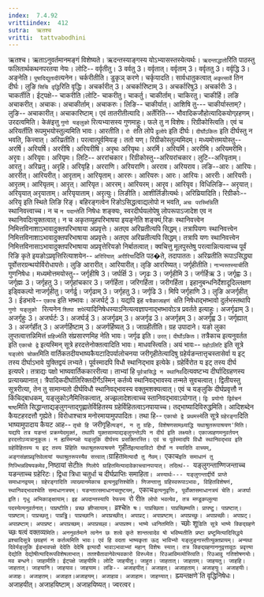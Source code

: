 ```yaml
---
index:  7.4.92
vrittiindex:  412
sutra:  ऋतश्च
vritti:  tattvabodhini 
---
```


ऋतश्च। ऋताऽनुवर्तमानमङ्गं विशेष्यते। ऋदन्तस्याङ्गस्य योऽभ्यासस्तस्येत्यर्थः। `ऋदन्ताद्धातो`रिति पाठस्तु फलितार्थकथनपरतया नेयः। लोटि-- वर्वृतीतु। 3 वर्वतु 3। वर्वृतात्। वर्वृताम् 3। वर्वृततु 3। वर्वृद्धि 3। अङ्नेति। `पुषादिद्युतादी`त्यनेन। चर्करीतीति। डुकृञ् करणे। चर्कृयादति। सार्वधातुकत्वात् `अकृत्सार्वे` तिन दीर्घः। लुङि `सिचि वृद्धि`रिति वृद्धिः। अचर्कारीत् 3। अचर्कारिष्टाम् 3। अचर्कारिषु3। अचर्कारीः 3। चाकर्तीति। ईट्पक्षे-- चाकरीति।लोटि- चाकरीतु। चाकर्तु। चाकीर्ताम्। चाकिरतु। चाकीर्हि। लङि अचाकरीत्। अचाकः। अचाकीर्ताम्। अचाकरुः। लिङि-- चाकीर्यात्। आशिषि तु--- चाकीर्यास्ताम्?। लुङि-- अचाकारीत्। अचाकारिष्टाम्। एवं तातरीतीत्यादि। अर्तेरिति--- भौवादिकजौहोत्यादिकयोग्र्रहणम्। उरदत्वमिति। के#इत्तु `गुणो यङ्लुको` रित्यभ्यासस्य गुणमाहुः। फले तु न विशेषः। रिग्रीकोस्त्विति। एवं च अरियर्तीति रूपमुभयोस्तुल्यमिति भावः। आरतीति। `रो री`ति लोपे `ढ्रलोपे` इति दीर्घः। `दीर्घोऽकितः` इति दीर्घस्तु न भवति, कित्त्वात्। अरिय्रतीति। परत्वात्पूर्वमियङ्। ततो यण्। रिग्रीकोस्तुल्यमिदम्। मध्यमोत्तमयोस्तु-- अरर्षि। अरियर्षि। अररीषि। अरियरीषि। अरृथः अरियृथः। अरर्मि। अरियर्मि। अररीमि। अरियमरीमि। अरृवः। अरियृवः। अरियृमः। लिटि-- अररांचकार। रिग्रीकोस्तु--अरियरांचकार। लुटि--अरियृताम्। आरतु। अरिय्रतु। अरृहि। अरियृहि। अरराणि। अरियराणि। अरराव। अरियराव। लङि--आरः। आरियः। आररीत्। आरियरीत्। आरृताम्। आरियृताम्। आररुः। आरियरुः। आरः। आरियः। आररीः। आरियरीः। आरृतम्। आरियृतम्। आरृत्। आरियृत। आररम्। आरियरम्। आरृव। आरियृव। विधिलिङि-- अरृयात्। अरियृयात् अरृयाताम्। अरियृयाताम्। अरृत्युः। लिङीति। आशीर्लिङीत्यर्थः। अरिय्रियादिति। रिग्रीकोः-- अरियृ इति स्थिते लिङि रिङ्। बहिरङ्गत्वेन रिङोऽसिद्धत्वाद्यलोपो न भवति, `अचः परस्मिन्नि`ति स्थानिवत्त्वाच्च। न च `न पदान्ते`ति निषेधः शङ्क्यः, स्वरदीर्घयलोपेषु लोपरूपाऽजादेश एव न स्थानिवदित्युक्तत्वात्। न च अकृतव्यूहपरिभाषया इयङ्नेति शङ्क्यं,रिङः स्थानिवत्त्वेन निमित्तविनाशाऽभावादुक्तपरिभाषाया अप्रवृत्तेः। अतएव अरिय्रतीत्यपि सिद्धम्। तत्रापियणः स्थानिवत्त्वेन निमित्तविनाशाऽभावादुक्तपरिभाषाया अप्रवृत्तेः। अतएव अरिय्रतीत्यपि सिद्धम्। तत्रापि यणः स्थानिवत्त्वेन निमित्तविनासाऽभावादुक्तपरिभाषाया अप्रवृत्तेरियङो निर्बातत्वात्। क्वचित्तु मूलपुस्तेषु परत्वान्नित्यत्वाच्च पूर्वं रिङि कृते इयङोऽप्रवृत्तिरित्याशयेन-- `अरिरियात् अरीरिया`दिति पठ�ते, तदापाततः। अरिय्रतीति रूपाऽसिद्ध्या पूर्वोत्तरग्रन्थयोर्विरोधापत्तेः। लुङि आरारीत्। आरियारीत्। लृङि आररिष्यत्। जर्गृहीतीति। `नाभ्यस्तस्याची`ति गुणनिषेधः। मध्यमोत्तमयोस्तु-- जर्गृहीषि 3। जर्घर्क्षि 3। ज्गृढः 3। जर्गृहीमि 3। जर्गर्हिऋ 3। जर्गृह्वः 3। जर्गृह्मः 3। जर्गृहतु 3। जर्गृहांचकार 3। जर्गर्हिता। जरिगर्हिता। जरीगर्हिता। इहानुबन्धनिर्देशादूदिल्लक्षण इड्विकल्पो नाजर्गृहीतु। जर्गर्ढु। जर्गृढाम् 3। जर्गृहतु 3। जर्गृढि 3। मिपि जर्गृहाणि 3। लुङि अजर्गृहीत् 3। ईडभावे-- `एकाच` इति भष्भावः। अजर्घर्ट् 3। यद्यपि इह `यत्रैकाज्ग्रहणं चे`ति निषेधाद्भष्भावो दुर्लभस्तथापि `गुणो यङ्लुको ` रित्यनेन `श्तिपा शपे`त्यादिनिषेधस्याऽनित्यत्वज्ञापनाद्भष्भावोऽत्र प्रवर्तते इत्याहुः। अजर्गृढाम् 3। अजर्गृहुः 3। अजर्घर्टः 3। अजर्घर्ड् 3। अजर्गृढम् 3। अजर्गृढ 3। अजर्गृहम् 3। अजर्गृह्व 3। जर्गृह्यात् 3। अजर्गर्हीत् 3। अजर्गर्हिष्टाम् 3। अजर्गर्हिष्यत् 3। जाग्रहीतीति। ग्रह उपादाने। यङो लुका लुप्तत्वात्तन्निमित्तं `ग्रहिज्ये`ति संप्रसारणमिह नेति भावः। जर्गृढ इति। `उरत्`। `दीर्घोऽकितः`। तत्रैकाच इत्यनुवर्तत इति `एकाचो द्वे` इत्यस्मिन् सूत्रे हरदत्तेनोक्तत्वादिति भावः। माधवस्त्विति। अयं भावः-- `ग्रहोऽलिटि` इति सूत्रे `यङ्लोपे चोक्त`मिति वार्तिकतदीयभाष्यकैयटादिपर्यालोचनया जरीगृहीतेत्यादिषु ग्रहेर्यङन्तात्तृचस्तासेर्वा य इट् तस्य दीर्घाऽभावे युक्तिद्वयं लभ्यते। पूर्वस्मादपि विधौ स्थानिद्भाव इत्येके। ग्रहेर्विरोत य इट् तस्य दीर्घ इत्यपरे। तत्राद्यः पक्षो भाष्यवार्तिककाररीत्या। ताभ्यां हि `पूर्वत्रासिद्धे न स्थानिव`दित्यवष्टभ्य दीर्घादिग्रहणस्य प्रत्याख्यानात्। त्रैपादिकदीर्घातिरिक्तदीर्गेऽस्मिन् कर्तव्ये स्थानिवद्भावस्य तन्मते सुवचत्वात्। द्वितीयस्तु सूत्ररीत्या, तेन तु सामान्यतो दीर्घविधौ स्थानिवद्भावस्य वक्तुमशक्यत्वात्। एवं च यङ्लुकि दीर्घप्रवृत्तौ न किंचिद्बाधकम्, यङ्लुकोऽनैमित्तिकत्वात्, अज्झलादेशत्वाच्च स्तानिवद्भावाऽयोगात्। `द्विः प्रयोगो द्विर्वचनं षाष्ठ`मिति सिद्धान्ताद्यङ्लुगन्ताद्गृह्णातेर्विहितस्य ग्रहेर्विहितत्वाऽनपायाच्च। तद्भाष्यादिविरुद्धमिति। आदिशब्देन कैयटहरदत्तौ गृह्येते। विरोधाश्चात्र मनोरमायामुपपादितः। तथा हि-- `एकाचो द्वे प्रथमस्ये`ति सूत्रे `ग्रहेरङ्गा`दिति भाष्यामुपादाय कैयट आह-- `तृचो हि `जरीगृहि`त्यङ्गं, न तु ग्रहिः, विशेषणसामथ्र्याद्धि यथाश्रुतरूपाश्रयण'मिति। यद्यपि तत्र यङन्तं प्रक्रम्येदमुक्तं, तथापि युक्तसाम्याद्यङ्लुगन्तेऽपि न दीर्घ इति लक्ष्यते। एकाज्ग्रहणमनुवर्तयन् हरदत्तोऽप्यत्रानुकूलः। न ह्यस्मिन्पक्षे यङ्लुकि दीर्घस्य प्रसक्तिरस्ति। एवं च पूर्वस्मादपि विधौ स्थानिवद्भाव इति ग्रहेर्विहितस्य य इट् तस्य `ग्र`हिति यथाश्रुतरूपाश्रयणे `गृहीत` इत्यादाविटो दीर्घो न स्यादिति वाच्यम्, अङ्गसंज्ञाप्रवृत्तिवेलायां यथाश्रुतरूपस्यैव सत्त्वात्। `ग्राहित`मित्यादौ तु नैवम्। `एकाच` इति समाधानं तु णिज्भिन्नविषयकमेव, `निष्ठायां सेटी`ति णिलोपे ग्राहितमित्यादावेकाच्त्वानपायात्। तदित्थं-- `यङ्लुगन्ताण्णिजन्ताच्च यङन्ताच्च ग्रहेरिटः। द्विधा त्रिधा चतुर्धा च दीर्घप्राप्तिः समाहिता`। अस्यार्थः--- यङ्लुगन्तार्द्दीर्घे प्राप्ते समाधानद्वयम्। ग्रहेरङ्गादिति व्याख्यानमेकाच इत्यनुवृत्तिश्चेति। णिजन्तात्तु ग्रहिस्वरूपाऽभावः, विहितविशेषणं, स्थानिवद्भावश्चेति समाधानत्रयम्। यङन्तात्समाधानचतुष्टयम्, `एकाचः`इत्यनुवृत्तिः, पूर्वोक्तसमाधानत्रयं चेति। अजर्घा इति। गृधु अभिकाङ्क्षायाम्। इह अपदान्तस्यापि रेफस्य `रो री`ति लोपो भवत्येव, तत्र मण्डूकप्लुत्या पदस्येत्यनुवर्तनात्। पाप्रष्टीति। प्रच्छ ज्ञीप्सायाम्। `व्रश्चे`ति षः। पाप्रच्छिता। पाप्रच्छिष्यति। प्रापष्टु। पाप्रष्टात्। पाप्रष्टाम्। पाप्रच्छतु। पाप्रड्ढि। पाप्रच्छानि। अपाप्रच्छीत्। अपाप्रट्। अपाप्रष्टाम्। अपाप्रच्छुः। अपाप्रच्छीः। अपाप्रट्। अपाप्रष्टाम्। अपाप्रष्ट। अपाप्रच्छम्। अपाप्रच्छ्व। अपाप्रश्म। भाष्ये ध्वनितमिति। `च्छोः शू`डिति सूत्रे भाष्ये क्ङिद्ग्रहणे `च्छः षत्वं वक्तव्य`मिति। अननुवर्तमाने त्वनेन छः शत्वे कृते शान्तत्वादेव षो भविष्यतीति प्रष्टा प्रष्टुमित्यादिसिद्धये व्रश्चादिसूत्रे छग्रहणं न कर्तव्यमिति भावः। एवं हि वदता भाष्यकृता ऊठ् भाविभ्यो यङ्लुङ्नास्तीत्युक्तप्रायम्। अन्यथा दिवेर्यङ्लुकि ईडभावपक्षे देदेति देदेषि इत्यादौ भावाऽभावाभ्यां महान् विशेषः स्यात्। तत्र क्ङिद्ग्रहणाननुवृत्तावूठः प्रवृत्त्या देद्योति देद्योषीत्यादिरूपविशेषलाभात्। ततश्चैतावानेवेत्यवकारो विरुध्येत। रिउआविमव्योस्त्विति। रिउआवु गतिशोषणयोः। मव बन्धने। जाहामीति। ईट्पक्षे जाहयीमि। लोटि जाहयीतु। जाहुत। जाहतात्। जाहताम्। जाहयतु। जाहहि। जाहतात्। जाहयानि। जाहयाव। जाहयाम। लङि-- अजाहयीत्। अजाहत्। अजाहताम्। अजाहयुः। अजाहयीः। अजाहः। अजाहतम्। अजाहत।अजाहयम्। अजाहाव। अजाहाम। जाहय्यात्। `ह्म्यन्तक्षणे`ति वृद्धिनिषेधः। अजाहयीत्। अजाहयिष्टाम्। अजाहयिष्यत्। ज्वरत्वर। 

